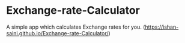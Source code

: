 # Exchange-rate-Calculator

A simple app which calculates Exchange rates for you. (https://ishan-saini.github.io/Exchange-rate-Calculator/)

